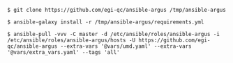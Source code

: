     $ git clone https://github.com/egi-qc/ansible-argus /tmp/ansible-argus

    $ ansible-galaxy install -r /tmp/ansible-argus/requirements.yml

    $ ansible-pull -vvv -C master -d /etc/ansible/roles/ansible-argus -i /etc/ansible/roles/ansible-argus/hosts -U https://github.com/egi-qc/ansible-argus --extra-vars '@vars/umd.yaml' --extra-vars '@vars/extra_vars.yaml' --tags 'all'

